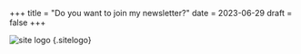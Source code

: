 +++
title =  "Do you want to join my newsletter?"
date = 2023-06-29
draft = false
+++

![site logo](/images/favicon.webp)
{.sitelogo}
